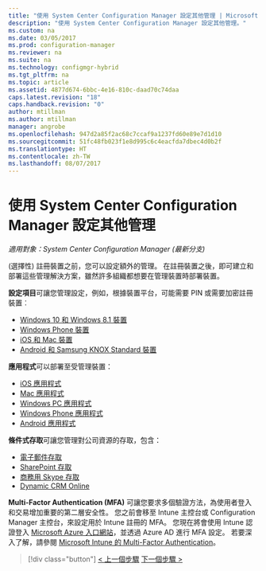 ```yaml
---
title: "使用 System Center Configuration Manager 設定其他管理 | Microsoft Docs"
description: "使用 System Center Configuration Manager 設定其他管理。"
ms.custom: na
ms.date: 03/05/2017
ms.prod: configuration-manager
ms.reviewer: na
ms.suite: na
ms.technology: configmgr-hybrid
ms.tgt_pltfrm: na
ms.topic: article
ms.assetid: 4877d674-6bbc-4e16-810c-daad70c74daa
caps.latest.revision: "18"
caps.handback.revision: "0"
author: mtillman
ms.author: mtillman
manager: angrobe
ms.openlocfilehash: 947d2a85f2ac68c7ccaf9a1237fd60e89e7d1d10
ms.sourcegitcommit: 51fc48fb023f1e8d995c6c4eacfda7dbec4d0b2f
ms.translationtype: HT
ms.contentlocale: zh-TW
ms.lasthandoff: 08/07/2017
---
```

# <a name="set-up-additional-management-with-system-center-configuration-manager"></a>使用 System Center Configuration Manager 設定其他管理

*適用對象：System Center Configuration Manager (最新分支)*

(選擇性) 註冊裝置之前，您可以設定額外的管理。 在註冊裝置之後，即可建立和部署這些管理解決方案，雖然許多組織都想要在管理裝置時部署裝置。

**設定項目**可讓您管理設定，例如，根據裝置平台，可能需要 PIN 或需要加密註冊裝置︰
- [Windows 10 和 Windows 8.1 裝置](create-configuration-items-for-windows-8.1-and-windows-10-devices-managed-without-the-client.md)
- [Windows Phone 裝置](create-configuration-items-for-windows-phone-devices-managed-without-the-client.md)
- [iOS 和 Mac 裝置](create-configuration-items-for-ios-and-mac-os-x-devices-managed-without-the-client.md)
- [Android 和 Samsung KNOX Standard 裝置](create-configuration-items-for-android-and-samsung-knox-devices-managed-without-the-client.md)

**應用程式**可以部署至受管理裝置：
- [iOS 應用程式](creating-ios-applications.md)
- [Mac 應用程式](../../apps/get-started/creating-mac-computer-applications.md)
- [Windows PC 應用程式](../../apps/get-started/creating-windows-applications.md)
- [Windows Phone 應用程式](creating-windows-phone-applications.md)
- [Android 應用程式](creating-android-applications.md)

**條件式存取**可讓您管理對公司資源的存取，包含：  
- [電子郵件存取](manage-email-access.md)
- [SharePoint 存取](manage-sharepoint-online-access.md)
- [商務用 Skype 存取](manage-skype-for-business-online-access.md)
- [Dynamic CRM Online](manage-dynamics-crm-online-access.md)

**Multi-Factor Authentication (MFA)** 可讓您要求多個驗證方法，為使用者登入和交易增加重要的第二層安全性。
您之前會移至 Intune 主控台或 Configuration Manager 主控台，來設定用於 Intune 註冊的 MFA。 您現在將會使用 Intune 認證登入 [Microsoft Azure 入口網站](https://manage.windowsazure.com)，並透過 Azure AD 進行 MFA 設定。 若要深入了解，請參閱 [Microsoft Intune 的 Multi-Factor Authentication](https://aka.ms/mfa_ad)。

> [!div class="button"]
[< 上一個步驟](enable-platform-enrollment.md)  [下一個步驟 >](verify-mdm-configuration.md)
